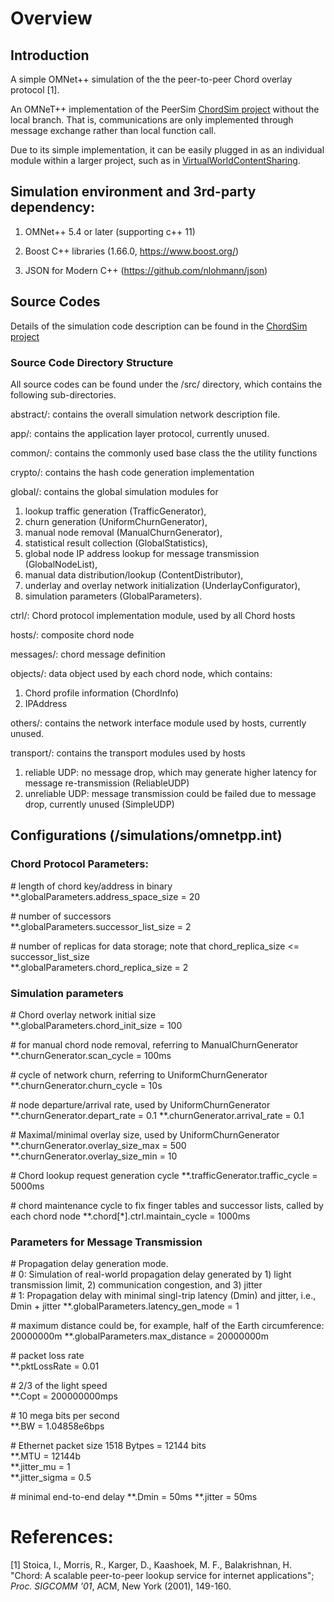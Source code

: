 # Overview

## Introduction

A simple OMNet++ simulation of the the peer-to-peer Chord overlay protocol [1].

An OMNeT++ implementation of the PeerSim [ChordSim project](https://github.com/gtato/ChordSim) without the local branch. That is, communications are only implemented through message exchange rather than local function call.

Due to its simple implementation, it can be easily plugged in as an individual module within a larger project, such as in [VirtualWorldContentSharing](https://github.com/sunniel/VirtualNetContentSharing).

## Simulation environment and 3rd-party dependency: 

1. OMNet++ 5.4 or later (supporting c++ 11)

2. Boost C++ libraries (1.66.0, https://www.boost.org/)

3. JSON for Modern C++ (https://github.com/nlohmann/json)

## Source Codes

Details of the simulation code description can be found in the [ChordSim project](https://github.com/gtato/ChordSim)

### Source Code Directory Structure

All source codes can be found under the /src/ directory, which contains the following sub-directories.

abstract/: contains the overall simulation network description file.

app/: contains the application layer protocol, currently unused.

common/: contains the commonly used base class the the utility functions

crypto/: contains the hash code generation implementation

global/: contains the global simulation modules for   
1. lookup traffic generation (TrafficGenerator), 
2. churn generation (UniformChurnGenerator),  
3. manual node removal (ManualChurnGenerator), 
4. statistical result collection (GlobalStatistics), 
5. global node IP address lookup for message transmission (GlobalNodeList), 
6. manual data distribution/lookup (ContentDistributor),
7. underlay and overlay network initialization (UnderlayConfigurator),
8. simulation parameters (GlobalParameters).

ctrl/: Chord protocol implementation module, used by all Chord hosts

hosts/: composite chord node

messages/: chord message definition

objects/: data object used by each chord node, which contains:  
1. Chord profile information (ChordInfo)
2. IPAddress

others/: contains the network interface module used by hosts, currently unused.

transport/: contains the transport modules used by hosts  
1. reliable UDP: no message drop, which may generate higher latency for message re-transmission (ReliableUDP)
2. unreliable UDP: message transmission could be failed due to message drop, currently unused (SimpleUDP) 

## Configurations (/simulations/omnetpp.int)

### Chord Protocol Parameters:

\# length of chord key/address in binary  
**.globalParameters.address_space_size = 20

\# number of successors  
**.globalParameters.successor_list_size = 2  

\# number of replicas for data storage; note that chord_replica_size <= successor_list_size  
**.globalParameters.chord_replica_size = 2

### Simulation parameters

\# Chord overlay network initial size  
**.globalParameters.chord_init_size = 100

\# for manual chord node removal, referring to ManualChurnGenerator  
**.churnGenerator.scan_cycle = 100ms

\# cycle of network churn, referring to UniformChurnGenerator  
**.churnGenerator.churn_cycle = 10s

\# node departure/arrival rate, used by UniformChurnGenerator
**.churnGenerator.depart_rate = 0.1
**.churnGenerator.arrival_rate = 0.1

\# Maximal/minimal overlay size, used by UniformChurnGenerator
**.churnGenerator.overlay_size_max = 500
**.churnGenerator.overlay_size_min = 10

\# Chord lookup request generation cycle
**.trafficGenerator.traffic_cycle = 5000ms

\# chord maintenance cycle to fix finger tables and successor lists, called by each chord node
**.chord[*].ctrl.maintain_cycle = 1000ms

### Parameters for Message Transmission

\# Propagation delay generation mode.  
\# 0: Simulation of real-world propagation delay generated by 1) light transmission limit, 2) communication congestion, and 3) jitter  
\# 1: Propagation delay with minimal singl-trip latency (Dmin) and jitter, i.e., Dmin + jitter 
**.globalParameters.latency_gen_mode = 1

\# maximum distance could be, for example, half of the Earth circumference: 20000000m
**.globalParameters.max_distance = 20000000m  

\# packet loss rate  
**.pktLossRate = 0.01

\# 2/3 of the light speed  
**.Copt = 200000000mps  

\# 10 mega bits per second  
**.BW = 1.04858e6bps  

\# Ethernet packet size 1518 Bytpes = 12144 bits  
**.MTU = 12144b  
**.jitter_mu = 1  
**.jitter_sigma = 0.5  

\# minimal end-to-end delay
**.Dmin = 50ms
**.jitter = 50ms

# References:
[1] Stoica, I., Morris, R., Karger, D., Kaashoek, M. F., Balakrishnan, H. "Chord: A scalable peer-to-peer lookup service for internet applications"; *Proc. SIGCOMM '01*, ACM, New York (2001), 149-160. 